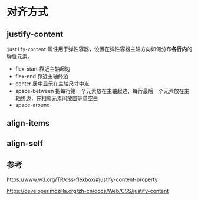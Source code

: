 # 对齐方式

## justify-content

`justify-content` 属性用于弹性容器，设置在弹性容器主轴方向如何分布**各行内**的弹性元素。

- flex-start 靠近主轴起边
- flex-end 靠近主轴终边
- center 居中显示在主轴尺寸中点
- space-between 把每行第一个元素放在主轴起边，每行最后一个元素放在主轴终边，在相邻元素间放置等量空白
- space-around

<Demo name="justify-content" />

## align-items

## align-self

## 参考

https://www.w3.org/TR/css-flexbox/#justify-content-property

https://developer.mozilla.org/zh-cn/docs/Web/CSS/justify-content

